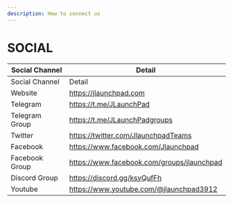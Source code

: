 ```yaml
---
description: How to connect us
---
```


# SOCIAL



<table data-header-hidden><thead><tr><th width="179.5">Social Channel</th><th>Detail</th></tr></thead><tbody><tr><td>Social Channel</td><td>Detail</td></tr><tr><td>Website</td><td><a href="https://jlaunchpad.com/">https://jlaunchpad.com</a></td></tr><tr><td>Telegram </td><td><a href="https://t.me/JLaunchPad">https://t.me/JLaunchPad</a></td></tr><tr><td>Telegram Group</td><td><a href="https://t.me/JLaunchPadgroups">https://t.me/JLaunchPadgroups</a></td></tr><tr><td>Twitter</td><td><a href="https://twitter.com/JlaunchpadTeams">https://twitter.com/JlaunchpadTeams</a></td></tr><tr><td>Facebook</td><td><a href="https://www.facebook.com/Jlaunchpad-103169218760517/">https://www.facebook.com/Jlaunchpad</a></td></tr><tr><td>Facebook Group</td><td><a href="https://www.facebook.com/groups/jlaunchpad">https://www.facebook.com/groups/jlaunchpad</a></td></tr><tr><td>Discord Group</td><td><a href="https://discord.gg/ksyQufFh">https://discord.gg/ksyQufFh</a></td></tr><tr><td>Youtube</td><td><a href="https://www.youtube.com/@jlaunchpad3912">https://www.youtube.com/@jlaunchpad3912</a></td></tr></tbody></table>

